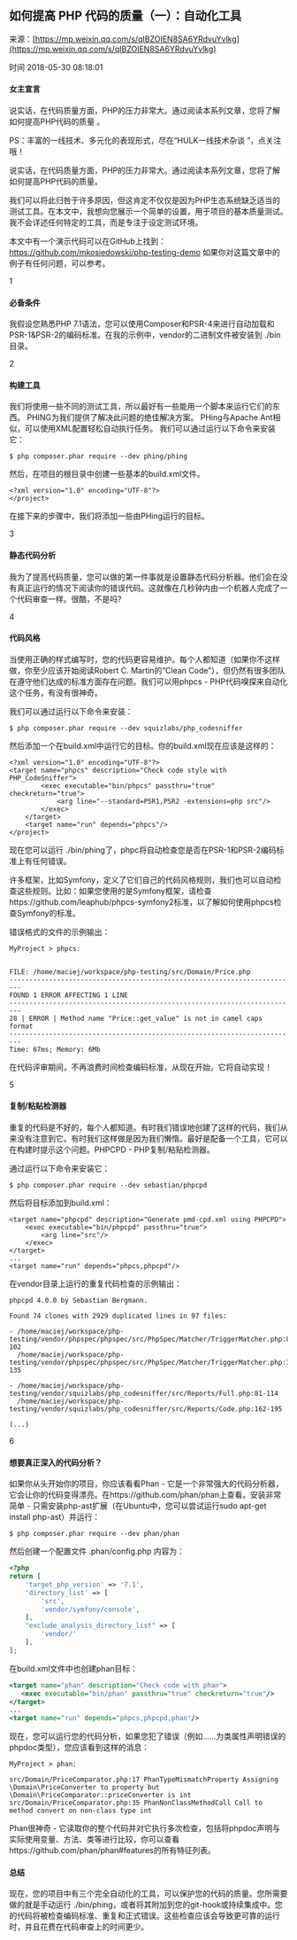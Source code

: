 ## 如何提高 PHP 代码的质量（一）：自动化工具

来源：[https://mp.weixin.qq.com/s/qIBZOIEN8SA6YRdvuYvlkg](https://mp.weixin.qq.com/s/qIBZOIEN8SA6YRdvuYvlkg)

时间 2018-05-30 08:18:01

#### 女主宣言

说实话，在代码质量方面，PHP的压力非常大。通过阅读本系列文章，您将了解如何提高PHP代码的质量  。
 
PS：丰富的一线技术、多元化的表现形式，尽在“HULK一线技术杂谈  ”，点关注哦！

说实话，在代码质量方面，PHP的压力非常大。通过阅读本系列文章，您将了解如何提高PHP代码的质量。
 
我们可以将此归咎于许多原因，但这肯定不仅仅是因为PHP生态系统缺乏适当的测试工具。在本文中，我想向您展示一个简单的设置，用于项目的基本质量测试。 我不会详述任何特定的工具，而是专注于设定测试环境。
 
本文中有一个演示代码可以在GitHub上找到：https://github.com/mkosiedowski/php-testing-demo 如果你对这篇文章中的例子有任何问题，可以参考。

1
 
#### 必备条件

我假设您熟悉PHP 7.1语法，您可以使用Composer和PSR-4来进行自动加载和PSR-1&PSR-2的编码标准。在我的示例中，vendor的二进制文件被安装到 ./bin 目录。

2
 
#### 构建工具

我们将使用一些不同的测试工具，所以最好有一些能用一个脚本来运行它们的东西。 PHING为我们提供了解决此问题的绝佳解决方案。 PHing与Apache Ant相似，可以使用XML配置轻松自动执行任务。 我们可以通过运行以下命令来安装它：
 
``` 
$ php composer.phar require --dev phing/phing
```
 
然后，在项目的根目录中创建一些基本的build.xml文件。
 
``` 
<?xml version="1.0" encoding="UTF-8"?>
</project>
```
 
在接下来的步骤中，我们将添加一些由PHing运行的目标。

3
 
#### 静态代码分析

我为了提高代码质量，您可以做的第一件事就是设置静态代码分析器。他们会在没有真正运行的情况下阅读你的错误代码。这就像在几秒钟内由一个机器人完成了一个代码审查一样。很酷，不是吗?

4
 
#### 代码风格

当使用正确的样式编写时，您的代码更容易维护。每个人都知道（如果你不这样做，你至少应该开始阅读Robert C. Martin的“Clean Code”），但仍然有很多团队在遵守他们达成的标准方面存在问题。我们可以用phpcs - PHP代码嗅探来自动化这个任务，有没有很神奇。
 
我们可以通过运行以下命令来安装：
 
``` 
$ php composer.phar require --dev squizlabs/php_codesniffer
```
 
然后添加一个在build.xml中运行它的目标。你的build.xml现在应该是这样的：
 
``` 
<?xml version="1.0" encoding="UTF-8"?>
<target name="phpcs" description="Check code style with PHP_CodeSniffer">
        <exec executable="bin/phpcs" passthru="true" checkreturn="true">
            <arg line="--standard=PSR1,PSR2 -extensions=php src"/>
        </exec>
    </target>
    <target name="run" depends="phpcs"/>
</project>
```
 
现在您可以运行 ./bin/phing了，phpc将自动检查您是否在PSR-1和PSR-2编码标准上有任何错误。
 
许多框架，比如Symfony，定义了它们自己的代码风格规则，我们也可以自动检查这些规则。比如：如果您使用的是Symfony框架，请检查https://github.com/leaphub/phpcs-symfony2标准，以了解如何使用phpcs检查Symfony的标准。
 
错误格式的文件的示例输出：
 
``` 
MyProject > phpcs:


FILE: /home/maciej/workspace/php-testing/src/Domain/Price.php
-------------------------------------------------------------------------
FOUND 1 ERROR AFFECTING 1 LINE
-------------------------------------------------------------------------
28 | ERROR | Method name "Price::get_value" is not in camel caps format
-------------------------------------------------------------------------
Time: 67ms; Memory: 6Mb
```
 
在代码评审期间，不再浪费时间检查编码标准，从现在开始，它将自动实现！

5
 
#### 复制/粘贴检测器

重复的代码是不好的，每个人都知道。有时我们错误地创建了这样的代码，我们从来没有注意到它。有时我们这样做是因为我们懒惰。最好是配备一个工具，它可以在构建时提示这个问题。PHPCPD - PHP复制/粘贴检测器。
 
通过运行以下命令来安装它：
 
```
$ php composer.phar require --dev sebastian/phpcpd
```
 
然后将目标添加到build.xml：
 
```
<target name="phpcpd" description="Generate pmd-cpd.xml using PHPCPD">
    <exec executable="bin/phpcpd" passthru="true">
        <arg line="src"/>
    </exec>
</target>
...
<target name="run" depends="phpcs,phpcpd"/>
```
 
在vendor目录上运行的重复代码检查的示例输出：
 
```
phpcpd 4.0.0 by Sebastian Bergmann.

Found 74 clones with 2929 duplicated lines in 97 files:

- /home/maciej/workspace/php-testing/vendor/phpspec/phpspec/src/PhpSpec/Matcher/TriggerMatcher.php:81-102   
  /home/maciej/workspace/php-testing/vendor/phpspec/phpspec/src/PhpSpec/Matcher/TriggerMatcher.php:114-135

- /home/maciej/workspace/php-testing/vendor/squizlabs/php_codesniffer/src/Reports/Full.php:81-114 
  /home/maciej/workspace/php-testing/vendor/squizlabs/php_codesniffer/src/Reports/Code.php:162-195

(...)
```

6
 
#### 想要真正深入的代码分析？

如果你从头开始你的项目，你应该看看Phan - 它是一个非常强大的代码分析器，它会让你的代码变得漂亮。在https://github.com/phan/phan上查看。安装非常简单 - 只需安装php-ast扩展（在Ubuntu中，您可以尝试运行sudo apt-get install php-ast）并运行：
 
```
$ php composer.phar require --dev phan/phan
```
 
然后创建一个配置文件 .phan/config.php 内容为：
 
```php
<?php
return [
    'target_php_version' => '7.1',
    'directory_list' => [
        'src',
        'vendor/symfony/console',
    ],
    "exclude_analysis_directory_list" => [
        'vendor/'
    ],
];
```
 
在build.xml文件中也创建phan目标：
 
```xml
<target name="phan" description="Check code with phan">
   <exec executable="bin/phan" passthru="true" checkreturn="true"/>
</target>
...
<target name="run" depends="phpcs,phpcpd,phan"/>
```
 
现在，您可以运行您的代码分析，如果您犯了错误（例如……为类属性声明错误的phpdoc类型），您应该看到这样的消息：
 
``` 
MyProject > phan:

src/Domain/PriceComparator.php:17 PhanTypeMismatchProperty Assigning \Domain\PriceConverter to property but \Domain\PriceComparator::priceConverter is int
src/Domain/PriceComparator.php:35 PhanNonClassMethodCall Call to method convert on non-class type int
```
 
Phan很神奇 - 它读取你的整个代码并对它执行多次检查，包括将phpdoc声明与实际使用变量、方法、类等进行比较，你可以查看https://github.com/phan/phan#features的所有特征列表。

#### 总结
 
现在，您的项目中有三个完全自动化的工具，可以保护您的代码的质量。您所需要做的就是手动运行 ./bin/phing，或者将其附加到您的git-hook或持续集成中。您的代码将被检查编码标准、重复和正式错误。这些检查应该会导致更可靠的运行时，并且花费在代码审查上的时间更少。

